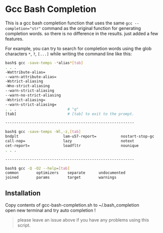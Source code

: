 # Gcc Bash Completion

This is a gcc bash completion function that uses the same `gcc --completion="str"` 
command as the original function for generating completion words.
so there is no difference in the results.
just added a few features.

For example, you can try to search for completion words using the glob characters 
`*`, `?`, `[...]` while writing the command line like this:

```sh
bash$ gcc -save-temps -*alias*[tab]
. . .
-Wattribute-alias=
--warn-attribute-alias=
-Wstrict-aliasing
-Wno-strict-aliasing
--warn-strict-aliasing
--warn-no-strict-aliasing
-Wstrict-aliasing=
--warn-strict-aliasing=
. . .                       # "q"
[tab]                       # [tab] to exit to the prompt.

----------------------------------------------------------

bash$ gcc -save-temps -Wl,-z,[tab]
bndplt                    lam-u57-report=           nostart-stop-gc
call-nop=                 lazy                      notext
cet-report=               loadfltr                  nounique
. . .

----------------------------------------------------------

bash$ gcc -Q -O2 --help=[tab]
common        optimizers    separate      undocumented  
joined        params        target        warnings
```


## Installation

Copy contents of gcc-bash-completion.sh to ~/.bash_completion  
open new terminal and try auto completion !


> please leave an issue above if you have any problems using this script.
